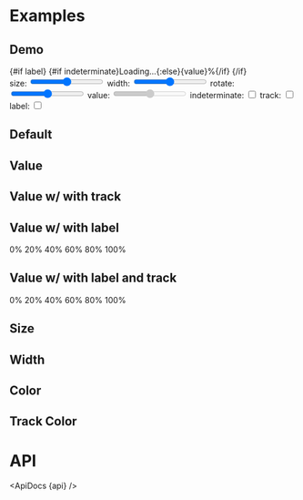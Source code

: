 <script>
  import api from '$lib/components/CircularProgress.svelte?raw&sveld';
  import ApiDocs from '$lib/components/ApiDocs.svelte';

  import CircularProgress from '$lib/components/CircularProgress.svelte';
  // import LinearProgress from '$lib/components/LinearProgress.svelte';
  import Preview from '$lib/components/Preview.svelte';
  import Stack from '$lib/components/Stack.svelte';

  let value = 50;
  let size = 40;
  let width = 4;
  let rotate = 0;
  let track = false;
  let indeterminate = true;
  let label = false;
</script>

# Examples

## Demo

<div class="border border-black/20 rounded bg-white ">
  <Stack horizontal template="1fr auto" items="center" justifyItems="center">
      <CircularProgress
        value={indeterminate ? null : value}
        {size}
        {width}
        {rotate}
        {track}
      >
        {#if label}
          <span class="text-black/50 text-xs">
            {#if indeterminate}Loading...{:else}{value}%{/if}
          </span>
        {/if}
      </CircularProgress>
    <div class="bg-black/5 border-l border-black/20 p-4">
      <label class="block">
        size:
        <input type="range" min={0} max={120} bind:value={size} />
      </label>
      <label class="block">
        width:
        <input type="range" min={0} max={20} bind:value={width} />
      </label>
      <label class="block">
        rotate:
        <input type="range" min={0} max={360} bind:value={rotate} />
      </label>
      <label class="block">
        value:
        <input type="range" min={0} max={100} bind:value disabled={indeterminate} />
      </label>
      <label class="block">
        indeterminate:
        <input type="checkbox" bind:checked={indeterminate} />
      </label>
      <label class="block">
        track:
        <input type="checkbox" bind:checked={track} />
      </label>
      <label class="block">
        label:
        <input type="checkbox" bind:checked={label} />
      </label>
    </div>
  </Stack>
</div>

## Default

  <Preview>
    <CircularProgress />
  </Preview>

## Value

  <Preview>
    <Stack horizontal justify="start" gap={32}>
      <CircularProgress value={0} />
      <CircularProgress value={20} />
      <CircularProgress value={40} />
      <CircularProgress value={60} />
      <CircularProgress value={80} />
      <CircularProgress value={100} />
    </Stack>
  </Preview>

## Value w/ with track

<Preview>
<Stack horizontal justify="start" gap={32}>
<CircularProgress value={0} track />
<CircularProgress value={20} track />
<CircularProgress value={40} track />
<CircularProgress value={60} track />
<CircularProgress value={80} track />
<CircularProgress value={100} track />
</Stack>
</Preview>

## Value w/ with label

<Preview>
<Stack horizontal justify="start" gap={32}>
<CircularProgress value={0}>
<span class="text-black/50 text-xs">0%</span>
</CircularProgress>
<CircularProgress value={20}>
<span class="text-black/50 text-xs">20%</span>
</CircularProgress>
<CircularProgress value={40}>
<span class="text-black/50 text-xs">40%</span>
</CircularProgress>
<CircularProgress value={60}>
<span class="text-black/50 text-xs">60%</span>
</CircularProgress>
<CircularProgress value={80}>
<span class="text-black/50 text-xs">80%</span>
</CircularProgress>
<CircularProgress value={100}>
<span class="text-black/50 text-xs">100%</span>
</CircularProgress>
</Stack>
</Preview>

## Value w/ with label and track

<Preview>
  <Stack horizontal justify="start" gap={32}>
    <CircularProgress value={0} track>
      <span class="text-black/50 text-xs">0%</span>
    </CircularProgress>
    <CircularProgress value={20} track>
      <span class="text-black/50 text-xs">20%</span>
    </CircularProgress>
    <CircularProgress value={40} track>
      <span class="text-black/50 text-xs">40%</span>
    </CircularProgress>
    <CircularProgress value={60} track>
      <span class="text-black/50 text-xs">60%</span>
    </CircularProgress>
    <CircularProgress value={80} track>
      <span class="text-black/50 text-xs">80%</span>
    </CircularProgress>
    <CircularProgress value={100} track>
      <span class="text-black/50 text-xs">100%</span>
    </CircularProgress>
  </Stack>
</Preview>

## Size

<Preview>
  <Stack horizontal justify="start" gap={32}>
    <CircularProgress size={20} />
    <CircularProgress />
    <CircularProgress size={100} />
  </Stack>
</Preview>

## Width

<Preview>
  <Stack horizontal justify="start" gap={32}>
    <CircularProgress width={1} />
    <CircularProgress width={2} />
    <CircularProgress />
    <CircularProgress width={10} />
  </Stack>
</Preview>

## Color

<Preview>
  <Stack horizontal justify="start" gap={32}>
    <CircularProgress class="text-blue-500" />
    <CircularProgress class="text-red-500" />
    <CircularProgress class="text-purple-500" />
    <CircularProgress class="text-green-500" />
    <CircularProgress class="text-orange-500" />
  </Stack>
</Preview>

## Track Color

<Preview>
  <Stack horizontal justify="start" gap={32}>
    <CircularProgress
      class="text-blue-500 [--track-color:theme(colors.blue.100)]"
      track
    />
    <CircularProgress
      class="text-red-500 [--track-color:theme(colors.red.100)]"
      track
    />
    <CircularProgress
      class="text-purple-500 [--track-color:theme(colors.purple.100)]"
      track
    />
    <CircularProgress
      class="text-green-500 [--track-color:theme(colors.green.100)]"
      track
    />
    <CircularProgress
      class="text-orange-500 [--track-color:theme(colors.orange.100)]"
      track
    />
  </Stack>
</Preview>

# API

<ApiDocs {api} />
